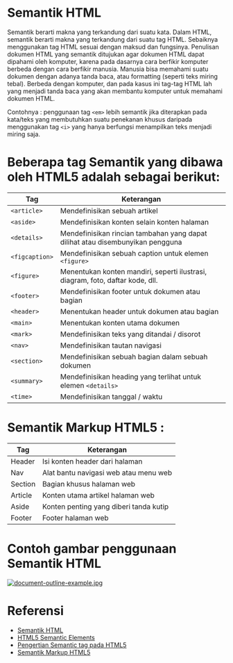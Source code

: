 # Semantik HTML
Semantik berarti makna yang terkandung dari suatu kata. Dalam HTML, semantik berarti makna yang terkandung dari suatu tag HTML. Sebaiknya menggunakan tag HTML sesuai dengan maksud dan fungsinya.
Penulisan dokumen HTML yang semantik ditujukan agar dokumen HTML dapat dipahami oleh komputer, karena pada dasarnya cara berfikir komputer berbeda dengan cara berfikir manusia.
Manusia bisa memahami suatu dokumen dengan adanya tanda baca, atau formatting (seperti teks miring tebal). Berbeda dengan komputer, dan pada kasus ini tag-tag HTML lah yang menjadi tanda baca yang akan membantu komputer untuk memahami dokumen HTML.

Contohnya : penggunaan tag `<em>` lebih semantik jika diterapkan pada kata/teks yang membutuhkan suatu penekanan khusus daripada menggunakan tag `<i>` yang hanya berfungsi menampilkan teks menjadi miring saja.

# Beberapa tag Semantik yang dibawa oleh HTML5 adalah sebagai berikut:
Tag | Keterangan
----- | ---------
`<article>` |  Mendefinisikan sebuah artikel
`<aside>` | Mendefinisikan konten selain konten halaman
`<details>` | Mendefinisikan rincian tambahan yang dapat dilihat atau disembunyikan pengguna
`<figcaption>` | Mendefinisikan sebuah caption untuk elemen `<figure>`
`<figure>` | Menentukan konten mandiri, seperti ilustrasi, diagram, foto, daftar kode, dll.
`<footer>` | Mendefinisikan footer untuk dokumen atau bagian
`<header>` | Menentukan header untuk dokumen atau bagian
`<main>` | Menentukan konten utama dokumen
`<mark>` | Mendefinisikan teks yang ditandai / disorot
`<nav>` | Mendefinisikan tautan navigasi
`<section>` | Mendefinisikan sebuah bagian dalam sebuah dokumen
`<summary>` | Mendefinisikan heading yang terlihat untuk elemen `<details>`
`<time>` | Mendefinisikan tanggal / waktu



# Semantik Markup HTML5 :
Tag | Keterangan
---- | ---------- 
Header | Isi konten header dari halaman
Nav | Alat bantu navigasi web atau menu web
Section | Bagian khusus halaman web
Article | Konten utama artikel halaman web
Aside | Konten penting yang diberi tanda kutip
Footer | Footer halaman web

# Contoh gambar penggunaan Semantik HTML
[![document-outline-example.jpg](https://s1.postimg.org/9s1vrmx0sv/document-outline-example.jpg)](https://postimg.org/image/6j2ruz9j63/)

# Referensi
* [Semantik HTML](http://www.webhozz.com/blog/semantik-html/)
* [HTML5 Semantic Elements](https://www.w3schools.com/html/html5_semantic_elements.asp)
* [Pengertian Semantic tag pada HTML5](http://www.duniailkom.com/tutorial-belajar-html5-pengertian-semantic-tag-pada-html5/)
* [Semantik Markup HTML5](https://mkhuda.com/teknologi/semantik-markup-html5/)
